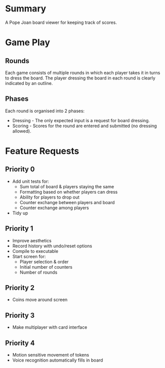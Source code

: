 # Summary

A Pope Joan board viewer for keeping track of scores.


# Game Play

## Rounds

Each game consists of multiple rounds in which each player takes it in turns
to dress the board.  The player dressing the board in each round is clearly
indicated by an outline.

## Phases

Each round is organised into 2 phases:
 * Dressing - The only expected input is a request for board dressing.
 * Scoring - Scores for the round are entered and submitted (no dressing allowed).


# Feature Requests

## Priority 0

* Add unit tests for:
  - Sum total of board & players staying the same
  - Formatting based on whether players can dress
  - Ability for players to drop out
  - Counter exchange between players and board
  - Counter exchange among players
* Tidy up

## Priority 1

* Improve aesthetics
* Record history with undo/reset options
* Compile to executable
* Start screen for:
  - Player selection & order
  - Initial number of counters
  - Number of rounds

## Priority 2

* Coins move around screen

## Priority 3

* Make multiplayer with card interface

## Priority 4

* Motion sensitive movement of tokens
* Voice recognition automatically fills in board
